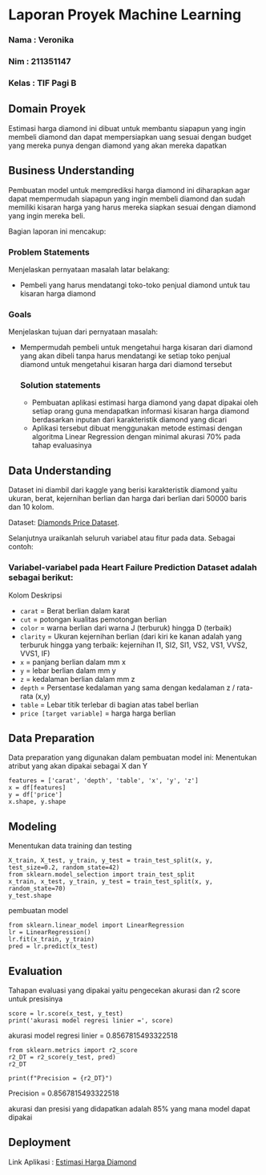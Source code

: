 # Laporan Proyek Machine Learning
### Nama : Veronika 
### Nim : 211351147
### Kelas : TIF Pagi B

## Domain Proyek

Estimasi harga diamond ini dibuat untuk membantu siapapun yang ingin membeli diamond dan dapat mempersiapkan uang sesuai dengan budget yang mereka punya dengan diamond yang akan mereka dapatkan

## Business Understanding

Pembuatan model untuk memprediksi harga diamond ini diharapkan agar dapat mempermudah siapapun yang ingin membeli diamond dan sudah memiliki kisaran harga yang harus mereka siapkan sesuai dengan diamond yang ingin mereka beli.

Bagian laporan ini mencakup:

### Problem Statements

Menjelaskan pernyataan masalah latar belakang:
- Pembeli yang harus mendatangi toko-toko penjual diamond untuk tau kisaran harga diamond

### Goals

Menjelaskan tujuan dari pernyataan masalah:
- Mempermudah pembeli untuk mengetahui harga kisaran dari diamond yang akan dibeli tanpa harus mendatangi ke setiap toko penjual diamond untuk mengetahui kisaran harga dari diamond tersebut

    ### Solution statements
    - Pembuatan aplikasi estimasi harga diamond yang dapat dipakai oleh setiap orang guna mendapatkan informasi kisaran harga diamond berdasarkan inputan dari karakteristik diamond yang dicari
    - Aplikasi tersebut dibuat menggunakan metode estimasi dengan algoritma Linear Regression dengan minimal akurasi 70% pada tahap evaluasinya

## Data Understanding
Dataset ini diambil dari kaggle yang berisi karakteristik diamond yaitu ukuran, berat, kejernihan berlian dan harga dari berlian dari 50000 baris dan 10 kolom.

Dataset: [Diamonds Price Dataset](https://www.kaggle.com/datasets/amirhosseinmirzaie/diamonds-price-dataset).

Selanjutnya uraikanlah seluruh variabel atau fitur pada data. Sebagai contoh:  

### Variabel-variabel pada Heart Failure Prediction Dataset adalah sebagai berikut:
Kolom Deskripsi
- ```carat``` = Berat berlian dalam karat	
- ```cut``` = potongan kualitas pemotongan berlian
- ```color``` = warna berlian dari warna J (terburuk) hingga D (terbaik)
- ```clarity``` = Ukuran kejernihan berlian (dari kiri ke kanan adalah yang terburuk hingga yang terbaik: kejernihan I1, SI2, SI1, VS2, VS1, VVS2, VVS1, IF)
- ```x``` = panjang berlian dalam mm x
- ```y``` = lebar berlian dalam mm y
- ```z``` = kedalaman berlian dalam mm z
- ```depth``` = Persentase kedalaman yang sama dengan kedalaman z / rata-rata (x,y)
- ```table``` = Lebar titik terlebar di bagian atas tabel berlian
- ```price [target variable]``` = harga harga berlian

## Data Preparation
Data preparation yang digunakan dalam pembuatan model ini:
Menentukan atribut yang akan dipakai sebagai X dan Y
```
features = ['carat', 'depth', 'table', 'x', 'y', 'z']
x = df[features]
y = df['price']
x.shape, y.shape
```

## Modeling
Menentukan data training dan testing
```
X_train, X_test, y_train, y_test = train_test_split(x, y, test_size=0.2, random_state=42)
from sklearn.model_selection import train_test_split
x_train, x_test, y_train, y_test = train_test_split(x, y, random_state=70)
y_test.shape
```
pembuatan model
```
from sklearn.linear_model import LinearRegression
lr = LinearRegression()
lr.fit(x_train, y_train)
pred = lr.predict(x_test)
```

## Evaluation
Tahapan evaluasi yang dipakai yaitu pengecekan akurasi dan r2 score untuk presisinya
```
score = lr.score(x_test, y_test)
print('akurasi model regresi linier =', score)
```
akurasi model regresi linier = 0.8567815493322518

```
from sklearn.metrics import r2_score
r2_DT = r2_score(y_test, pred)
r2_DT

print(f"Precision = {r2_DT}")
```
Precision = 0.8567815493322518

akurasi dan presisi yang didapatkan adalah 85% yang mana model dapat dipakai

## Deployment
Link Aplikasi : [Estimasi Harga Diamond](https://harga-diamond.streamlit.app/)

